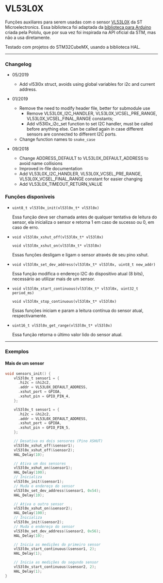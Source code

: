 # VL53L0X

Funções auxiliares para serem usadas com o sensor [VL53L0X](https://www.st.com/en/imaging-and-photonics-solutions/vl53l0x.html) da ST Microelectronics. Essa biblioteca foi adaptada da [biblioteca para Arduino](https://github.com/pololu/vl53l0x-arduino) criada pela Pololu, que por sua vez foi inspirada na API oficial da STM, mas não a usa diretamente.

Testado com projetos do STM32CubeMX, usando a biblioteca HAL.

---

### Changelog

- 05/2019

  - Add vl53l0x struct, avoids using global variables for i2c and current address.

- 01/2019

  - Remove the need to modify header file, better for submodule use
    - Remove VL53L0X_I2C_HANDLER, VL53L0X_VCSEL_PRE_RANGE, VL53L0X_VCSEL_FINAL_RANGE constants;
    - Add vl53l0x_i2c_set function to set I2C handler, must be called before anything else.
      Can be called again in case different sensors are connected to different I2C ports.
  - Change function names to `snake_case`

- 09/2018

  - Change ADDRESS_DEFAULT to VL53L0X_DEFAULT_ADDRESS to avoid name collisions
  - Improved in-file documentation
  - Add VL53L0X_I2C_HANDLER, VL53L0X_VCSEL_PRE_RANGE, VL53L0X_VCSEL_FINAL_RANGE constant for easier changing
  - Add VL53L0X_TIMEOUT_RETURN_VALUE

### Funções disponiveis

- `uint8_t vl53l0x_init(vl53l0x_t* vl53l0x)`

  Essa função deve ser chamada antes de qualquer tentativa de leitura do sensor,
  ela inicializa o sensor e retorna 1 em caso de sucesso ou 0, em caso de erro.

- `void vl53l0x_xshut_off(vl53l0x_t* vl53l0x)`

  `void vl53l0x_xshut_on(vl53l0x_t* vl53l0x)`

  Essas funções desligam e ligam o sensor através de seu pino xshut.

- `void vl53l0x_set_dev_address(vl53l0x_t* vl53l0x, uint8_t new_addr)`

  Essa função modifica o endereço I2C do dispositivo atual (8 bits), necessário ao utilizar mais de um sensor.

- `void vl53l0x_start_continuous(vl53l0x_t* vl53l0x, uint32_t period_ms)`

  `void vl53l0x_stop_continuous(vl53l0x_t* vl53l0x)`

  Essas funções iniciam e param a leitura contínua do sensor atual, respectivamente.

- `uint16_t vl53l0x_get_range(vl53l0x_t* vl53l0x)`

  Essa função retorna o último valor lido do sensor atual.

---

### Exemplos

#### Mais de um sensor

```c
void sensors_init() {
    vl53l0x_t sensor1 = {
      .hi2c = &hi2c2,
      .addr = VL53L0X_DEFAULT_ADDRESS,
      .xshut_port = GPIOA,
      .xshut_pin = GPIO_PIN_4,
    };

    vl53l0x_t sensor1 = {
      .hi2c = &hi2c2,
      .addr = VL53L0X_DEFAULT_ADDRESS,
      .xshut_port = GPIOA,
      .xshut_pin = GPIO_PIN_5,
    };

    // Desativa os dois sensores (Pino XSHUT)
    vl53l0x_xshut_off(&sensor1);
    vl53l0x_xshut_off(&sensor2);
    HAL_Delay(10);

    // Ativa um dos sensores
    vl53l0x_xshut_on(&sensor1);
    HAL_Delay(100);
    // Inicializa
    vl53l0x_init(&sensor1);
    // Muda o endereço do sensor
    vl53l0x_set_dev_address(&sensor1, 0x54);
    HAL_Delay(10);

    // Ativa o outro sensor
    vl53l0x_xshut_on(&sensor2);
    HAL_Delay(100);
    // Inicializa
    vl53l0x_init(&sensor2);
    // Muda o endereço do sensor
    vl53l0x_set_dev_address(&sensor2, 0x56);
    HAL_Delay(10);

    // Inicia as medições do primeiro sensor
    vl53l0x_start_continuous(&sensor1, 2);
    HAL_Delay(1);

    // Inicia as medições do segundo sensor
    vl53l0x_start_continuous(&sensor2, 2);
    HAL_Delay(1);
}
```
